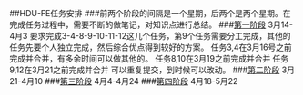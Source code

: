 ##HDU-FE任务安排
###前两个阶段的间隔是一个星期，后两个是两个星期。在完成任务过程中，需要不断的做笔记，对知识点进行总结。
###[第一阶段](http://ife.baidu.com/task/all) 3月14-4月3
要求完成3-4-8-9-10-11-12这几个任务，第9个任务需要分工完成，其他的任务先要个人独立完成，然后综合优点得到较好的方案。
任务3,4在3月16号之前完成并合并，有多余时间可以做其他的。
任务8,10在3月19之前完成并合并
任务9,12在3月21之前完成并合并
可以重复提交，到时候可以改动。
###[第二阶段]() 3月21-4月10
###[第三阶段]() 4月4-4月24
###[第四阶段]() 4月18-5月22
